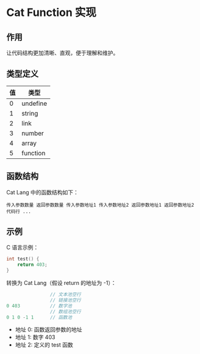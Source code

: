# Cat Function 实现

## 作用

让代码结构更加清晰、直观，便于理解和维护。

## 类型定义

| 值 | 类型      |
|----|-----------|
| 0  | undefine  |
| 1  | string    |
| 2  | link      |
| 3  | number    |
| 4  | array     |
| 5  | function  |

## 函数结构

Cat Lang 中的函数结构如下：

```
传入参数数量 返回参数数量 传入参数地址1 传入参数地址2 返回参数地址1 返回参数地址2 代码行 ...
```

## 示例

C 语言示例：
```c
int test() {
    return 403;
}
```

转换为 Cat Lang（假设 return 的地址为 -1）：

```c
                // 文本池空行
                // 链接池空行
0 403           // 数字池
                // 数组池空行
0 1 0 -1 1      // 函数池
```

- 地址 0: 函数返回参数的地址
- 地址 1: 数字 403
- 地址 2: 定义的 test 函数
